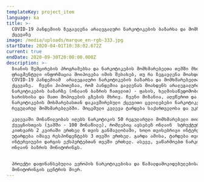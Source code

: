 ```yaml
---
templateKey: project_item
language: ka
title: >-
  COVID-19 პანდემიის ზეგავლენა არალეგალური ნარკოტიკების ბაზარსა და მომხმარებელთა
  ქცევაზე
image: /media/uploads/marque_en-rgb-333.jpg
startDate: 2020-04-01T10:38:02.672Z
current: true
endDate: 2020-09-30T20:00:00.000Z
description: >-
  ზიანის შემცირების პროგრამებსა და ნარკოტიკების მომხმარებელთა თემში მხოლოდ
  ფრაგმენტული ინფორმაცია მოიპოვება იმის შესახებ, თუ რა ზეგავლენა მოახდინა
  COVID-19 პანდემიამ  არალეგალური ნარკოტიკების ბაზარსა და მომხმარებელთა
  ქცევაზე.  ჩვენი ჰიპოთეზაა, რომ პანდემია გავლენას მოახდენს არალეგალური
  ნარკოტიკების ბაზარზე (ონლაინ ბაზრის ჩათვლით) - ფასის, ხელმისაწვდომობის,
  ხარისხისა და მათი მოპოვების გზების მხრივ. ჩვენი მიზანია, აღვწეროთ და შევაფასოთ
  ნარკოტიკების მოხმარებასთან დაკავშირებული ქცევითი ცვლილებები ნარკოტიკების
  რეგულარულ მომხმარებლებში. მოცემული კვლევა ტარდება საქართველოსა და უკრაინაში.

  კვლევაში მონაწილეობას იღებს ნარკოტიკის 50 რეგულარული მომხმარებელი თითოეული
  ქვეყნისთვის (ჯამში - 100 მონაწილე), რომლებიც ავსებენ ონლაინ  სტრუქტურირებულ
  კითხვარს 2 კვირაში ერთხელ 6 თვის განმავლობაში, ხოლო თვისებრივი ინტერვიუები
  უტარდება იმავე რესპონდენტებს 3 თვეში ერთხელ. გარდა ამისა, ტარდება თვისებრივი
  ინტერვიუები დარგის ექსპერტებთან თვეში ერთხელ. ასევე, ვაწარმოებთ ნარკოტიკების
  ონლაინ ბაზრის მონიტორინგს.


  პროექტი დაფინანსებულია ევროპის ნარკოტიკებისა და წამალდამოკიდებულებისა
  მონიტორინგის ცენტრის მიერ.
---
```


